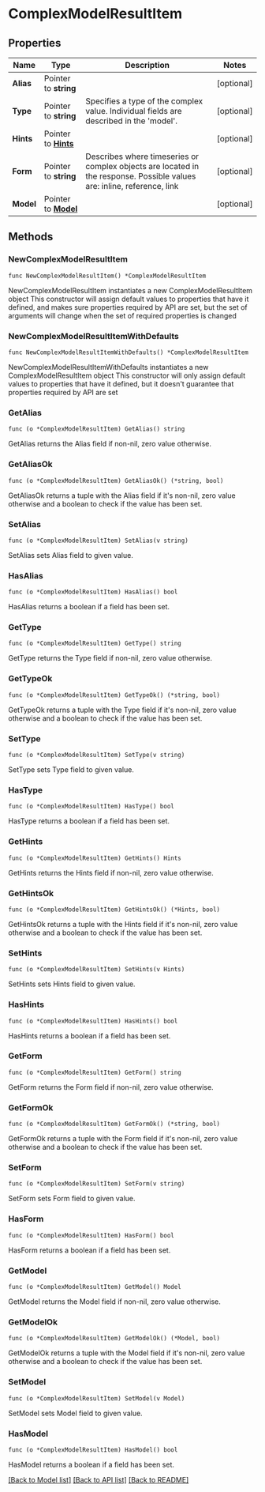 # ComplexModelResultItem

## Properties

Name | Type | Description | Notes
------------ | ------------- | ------------- | -------------
**Alias** | Pointer to **string** |  | [optional] 
**Type** | Pointer to **string** | Specifies a type of the complex value. Individual fields are described in the &#39;model&#39;. | [optional] 
**Hints** | Pointer to [**Hints**](Hints.md) |  | [optional] 
**Form** | Pointer to **string** | Describes where timeseries or complex objects are located in the response. Possible values are: inline, reference, link | [optional] 
**Model** | Pointer to [**Model**](Model.md) |  | [optional] 

## Methods

### NewComplexModelResultItem

`func NewComplexModelResultItem() *ComplexModelResultItem`

NewComplexModelResultItem instantiates a new ComplexModelResultItem object
This constructor will assign default values to properties that have it defined,
and makes sure properties required by API are set, but the set of arguments
will change when the set of required properties is changed

### NewComplexModelResultItemWithDefaults

`func NewComplexModelResultItemWithDefaults() *ComplexModelResultItem`

NewComplexModelResultItemWithDefaults instantiates a new ComplexModelResultItem object
This constructor will only assign default values to properties that have it defined,
but it doesn't guarantee that properties required by API are set

### GetAlias

`func (o *ComplexModelResultItem) GetAlias() string`

GetAlias returns the Alias field if non-nil, zero value otherwise.

### GetAliasOk

`func (o *ComplexModelResultItem) GetAliasOk() (*string, bool)`

GetAliasOk returns a tuple with the Alias field if it's non-nil, zero value otherwise
and a boolean to check if the value has been set.

### SetAlias

`func (o *ComplexModelResultItem) SetAlias(v string)`

SetAlias sets Alias field to given value.

### HasAlias

`func (o *ComplexModelResultItem) HasAlias() bool`

HasAlias returns a boolean if a field has been set.

### GetType

`func (o *ComplexModelResultItem) GetType() string`

GetType returns the Type field if non-nil, zero value otherwise.

### GetTypeOk

`func (o *ComplexModelResultItem) GetTypeOk() (*string, bool)`

GetTypeOk returns a tuple with the Type field if it's non-nil, zero value otherwise
and a boolean to check if the value has been set.

### SetType

`func (o *ComplexModelResultItem) SetType(v string)`

SetType sets Type field to given value.

### HasType

`func (o *ComplexModelResultItem) HasType() bool`

HasType returns a boolean if a field has been set.

### GetHints

`func (o *ComplexModelResultItem) GetHints() Hints`

GetHints returns the Hints field if non-nil, zero value otherwise.

### GetHintsOk

`func (o *ComplexModelResultItem) GetHintsOk() (*Hints, bool)`

GetHintsOk returns a tuple with the Hints field if it's non-nil, zero value otherwise
and a boolean to check if the value has been set.

### SetHints

`func (o *ComplexModelResultItem) SetHints(v Hints)`

SetHints sets Hints field to given value.

### HasHints

`func (o *ComplexModelResultItem) HasHints() bool`

HasHints returns a boolean if a field has been set.

### GetForm

`func (o *ComplexModelResultItem) GetForm() string`

GetForm returns the Form field if non-nil, zero value otherwise.

### GetFormOk

`func (o *ComplexModelResultItem) GetFormOk() (*string, bool)`

GetFormOk returns a tuple with the Form field if it's non-nil, zero value otherwise
and a boolean to check if the value has been set.

### SetForm

`func (o *ComplexModelResultItem) SetForm(v string)`

SetForm sets Form field to given value.

### HasForm

`func (o *ComplexModelResultItem) HasForm() bool`

HasForm returns a boolean if a field has been set.

### GetModel

`func (o *ComplexModelResultItem) GetModel() Model`

GetModel returns the Model field if non-nil, zero value otherwise.

### GetModelOk

`func (o *ComplexModelResultItem) GetModelOk() (*Model, bool)`

GetModelOk returns a tuple with the Model field if it's non-nil, zero value otherwise
and a boolean to check if the value has been set.

### SetModel

`func (o *ComplexModelResultItem) SetModel(v Model)`

SetModel sets Model field to given value.

### HasModel

`func (o *ComplexModelResultItem) HasModel() bool`

HasModel returns a boolean if a field has been set.


[[Back to Model list]](../README.md#documentation-for-models) [[Back to API list]](../README.md#documentation-for-api-endpoints) [[Back to README]](../README.md)


